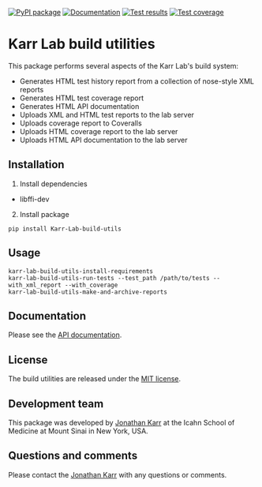 [![PyPI package](https://badge.fury.io/py/Karr-Lab-build-utils.svg)](https://pypi.python.org/pypi/Karr-Lab-build-utils)
[![Documentation](https://readthedocs.org/projects/karr-lab-build-utils/badge/?version=latest)](http://karr-lab-build-utils.readthedocs.org)
[![Test results](https://circleci.com/gh/KarrLab/Karr-Lab-build-utils.svg?style=shield)](https://circleci.com/gh/KarrLab/Karr-Lab-build-utils)
[![Test coverage](https://coveralls.io/repos/github/KarrLab/Karr-Lab-build-utils/badge.svg)](https://coveralls.io/github/KarrLab/Karr-Lab-build-utils)

# Karr Lab build utilities

This package performs several aspects of the Karr Lab's build system:
* Generates HTML test history report from a collection of nose-style XML reports
* Generates HTML test coverage report
* Generates HTML API documentation
* Uploads XML and HTML test reports to the lab server
* Uploads coverage report to Coveralls
* Uploads HTML coverage report to the lab server
* Uploads HTML API documentation to the lab server

## Installation
1. Install dependencies
  * libffi-dev
2. Install package 
  ```
  pip install Karr-Lab-build-utils
  ```

## Usage
```
karr-lab-build-utils-install-requirements
karr-lab-build-utils-run-tests --test_path /path/to/tests --with_xml_report --with_coverage
karr-lab-build-utils-make-and-archive-reports
```

## Documentation
Please see the [API documentation](http://Karr-Lab-build-utils.readthedocs.io).

## License
The build utilities are released under the [MIT license](LICENSE.txt).

## Development team
This package was developed by [Jonathan Karr](http://www.karrlab.org) at the Icahn School of Medicine at Mount Sinai in New York, USA.

## Questions and comments
Please contact the [Jonathan Karr](http://www.karrlab.org) with any questions or comments.
